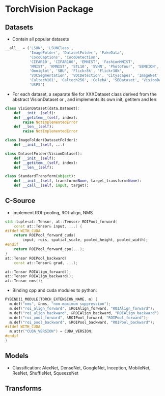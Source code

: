 # TorchVision Package

## Datasets
- Contain all popular datasets
```python
__all__ = ('LSUN', 'LSUNClass',
           'ImageFolder', 'DatasetFolder', 'FakeData',
           'CocoCaptions', 'CocoDetection',
           'CIFAR10', 'CIFAR100', 'EMNIST', 'FashionMNIST',
           'MNIST', 'KMNIST', 'STL10', 'SVHN', 'PhotoTour', 'SEMEION',
           'Omniglot', 'SBU', 'Flickr8k', 'Flickr30k',
           'VOCSegmentation', 'VOCDetection', 'Cityscapes', 'ImageNet',
           'Caltech101', 'Caltech256', 'CelebA', 'SBDataset', 'VisionDataset',
           'USPS')
```
- For each dataset, a separate file for XXXDataset class derived from the abstract VisionDataset or , and implements its own init, getitem and len:
```python
class VisionDataset(data.Dataset):
    def __init__(self):
    def __getitem__(self, index):
        raise NotImplementedError
    def __len__(self):
        raise NotImplementedError

class ImageFolder(DatasetFolder):
    def __init__(self, ...)

class DatasetFolder(VisionDataset):
    def __init__(self):
    def __getitem__(self, index):
    def __len__(self):

class StandardTransform(object):
    def __init__(self, transform=None, target_transform=None):
    def __call__(self, input, target):
```

## C-Source
- Implement ROI-pooling, ROI-align, NMS
```cpp
std::tuple<at::Tensor, at::Tensor> ROIPool_forward(
    const at::Tensor& input, ...) {
#ifdef WITH_CUDA
    return ROIPool_forward_cuda(
        input, rois, spatial_scale, pooled_height, pooled_width);
#endif
    return ROIPool_forward_cpu(...);
}
at::Tensor ROIPool_backward(
    const at::Tensor& grad, ...);

at::Tensor ROIAlign_forward();
at::Tensor ROIAlign_backward();
at::Tensor nms();
```
- Binding cpp and cuda modules to python:
```cpp
PYBIND11_MODULE(TORCH_EXTENSION_NAME, m) {
  m.def("nms", &nms, "non-maximum suppression");
  m.def("roi_align_forward", &ROIAlign_forward, "ROIAlign_forward");
  m.def("roi_align_backward", &ROIAlign_backward, "ROIAlign_backward");
  m.def("roi_pool_forward", &ROIPool_forward, "ROIPool_forward");
  m.def("roi_pool_backward", &ROIPool_backward, "ROIPool_backward");
#ifdef WITH_CUDA
  m.attr("CUDA_VERSION") = CUDA_VERSION;
#endif
}
```

## Models
- Classification: AlexNet, DenseNet, GoogleNet, Inception, MobileNet, ResNet, ShuffleNet, SqueezeNet

## Transforms